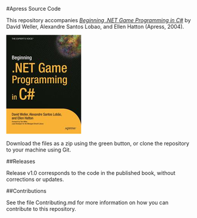 #Apress Source Code

This repository accompanies [*Beginning .NET Game Programming in C#*](http://www.apress.com/9781590593196) by David Weller, Alexandre Santos Lobao, and Ellen Hatton (Apress, 2004).

![Cover image](9781590593196.jpg)

Download the files as a zip using the green button, or clone the repository to your machine using Git.

##Releases

Release v1.0 corresponds to the code in the published book, without corrections or updates.

##Contributions

See the file Contributing.md for more information on how you can contribute to this repository.
